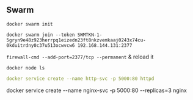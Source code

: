 ## Swarm

`docker swarm init`

```
docker swarm join --token SWMTKN-1-5gryn9e48z923herrpq1eizedn23ft8nkzvemkaaj0243x74cu-0kduitrdny0c37u513ocwvcw6 192.168.144.131:2377
```

`firewall-cmd --add-port=2377/tcp --permanent` & reload it 


`docker node ls`


```yaml
docker service create --name http-svc -p 5000:80 httpd
```

docker service create --name nginx-svc -p 5000:80 --replicas=3 nginx




